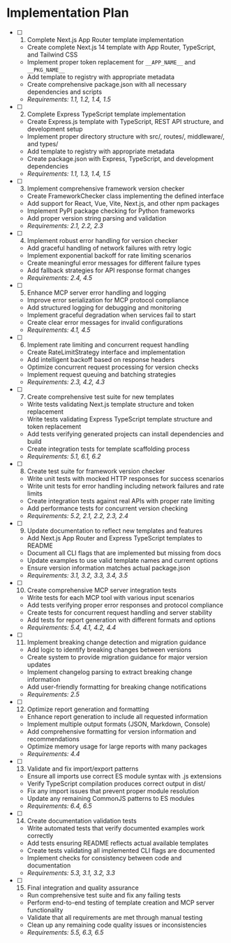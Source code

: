 # Implementation Plan

- [ ] 1. Complete Next.js App Router template implementation
  - Create complete Next.js 14 template with App Router, TypeScript, and Tailwind CSS
  - Implement proper token replacement for `__APP_NAME__` and `__PKG_NAME__`
  - Add template to registry with appropriate metadata
  - Create comprehensive package.json with all necessary dependencies and scripts
  - _Requirements: 1.1, 1.2, 1.4, 1.5_

- [ ] 2. Complete Express TypeScript template implementation
  - Create Express.js template with TypeScript, REST API structure, and development setup
  - Implement proper directory structure with src/, routes/, middleware/, and types/
  - Add template to registry with appropriate metadata
  - Create package.json with Express, TypeScript, and development dependencies
  - _Requirements: 1.1, 1.3, 1.4, 1.5_

- [ ] 3. Implement comprehensive framework version checker
  - Create FrameworkChecker class implementing the defined interface
  - Add support for React, Vue, Vite, Next.js, and other npm packages
  - Implement PyPI package checking for Python frameworks
  - Add proper version string parsing and validation
  - _Requirements: 2.1, 2.2, 2.3_

- [ ] 4. Implement robust error handling for version checker
  - Add graceful handling of network failures with retry logic
  - Implement exponential backoff for rate limiting scenarios
  - Create meaningful error messages for different failure types
  - Add fallback strategies for API response format changes
  - _Requirements: 2.4, 4.5_

- [ ] 5. Enhance MCP server error handling and logging
  - Improve error serialization for MCP protocol compliance
  - Add structured logging for debugging and monitoring
  - Implement graceful degradation when services fail to start
  - Create clear error messages for invalid configurations
  - _Requirements: 4.1, 4.5_

- [ ] 6. Implement rate limiting and concurrent request handling
  - Create RateLimitStrategy interface and implementation
  - Add intelligent backoff based on response headers
  - Optimize concurrent request processing for version checks
  - Implement request queuing and batching strategies
  - _Requirements: 2.3, 4.2, 4.3_

- [ ] 7. Create comprehensive test suite for new templates
  - Write tests validating Next.js template structure and token replacement
  - Write tests validating Express TypeScript template structure and token replacement
  - Add tests verifying generated projects can install dependencies and build
  - Create integration tests for template scaffolding process
  - _Requirements: 5.1, 6.1, 6.2_

- [ ] 8. Create test suite for framework version checker
  - Write unit tests with mocked HTTP responses for success scenarios
  - Write unit tests for error handling including network failures and rate limits
  - Create integration tests against real APIs with proper rate limiting
  - Add performance tests for concurrent version checking
  - _Requirements: 5.2, 2.1, 2.2, 2.3, 2.4_

- [ ] 9. Update documentation to reflect new templates and features
  - Add Next.js App Router and Express TypeScript templates to README
  - Document all CLI flags that are implemented but missing from docs
  - Update examples to use valid template names and current options
  - Ensure version information matches actual package.json
  - _Requirements: 3.1, 3.2, 3.3, 3.4, 3.5_

- [ ] 10. Create comprehensive MCP server integration tests
  - Write tests for each MCP tool with various input scenarios
  - Add tests verifying proper error responses and protocol compliance
  - Create tests for concurrent request handling and server stability
  - Add tests for report generation with different formats and options
  - _Requirements: 5.4, 4.1, 4.2, 4.4_

- [ ] 11. Implement breaking change detection and migration guidance
  - Add logic to identify breaking changes between versions
  - Create system to provide migration guidance for major version updates
  - Implement changelog parsing to extract breaking change information
  - Add user-friendly formatting for breaking change notifications
  - _Requirements: 2.5_

- [ ] 12. Optimize report generation and formatting
  - Enhance report generation to include all requested information
  - Implement multiple output formats (JSON, Markdown, Console)
  - Add comprehensive formatting for version information and recommendations
  - Optimize memory usage for large reports with many packages
  - _Requirements: 4.4_

- [ ] 13. Validate and fix import/export patterns
  - Ensure all imports use correct ES module syntax with .js extensions
  - Verify TypeScript compilation produces correct output in dist/
  - Fix any import issues that prevent proper module resolution
  - Update any remaining CommonJS patterns to ES modules
  - _Requirements: 6.4, 6.5_

- [ ] 14. Create documentation validation tests
  - Write automated tests that verify documented examples work correctly
  - Add tests ensuring README reflects actual available templates
  - Create tests validating all implemented CLI flags are documented
  - Implement checks for consistency between code and documentation
  - _Requirements: 5.3, 3.1, 3.2, 3.3_

- [ ] 15. Final integration and quality assurance
  - Run comprehensive test suite and fix any failing tests
  - Perform end-to-end testing of template creation and MCP server functionality
  - Validate that all requirements are met through manual testing
  - Clean up any remaining code quality issues or inconsistencies
  - _Requirements: 5.5, 6.3, 6.5_
